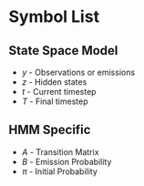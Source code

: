 # Symbol List

## State Space Model
* $y$ - Observations or emissions
* $z$ - Hidden states
* $t$ - Current timestep
* $T$ - Final timestep

## HMM Specific

* $A$ - Transition Matrix
* $B$ - Emission Probability
* $\pi$ - Initial Probability


